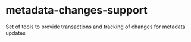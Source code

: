 # metadata-changes-support
Set of tools to provide transactions and tracking of changes for metadata updates
